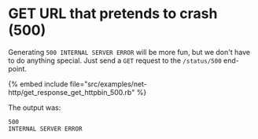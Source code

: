 # GET URL that pretends to crash (500)


Generating `500 INTERNAL SERVER ERROR` will be more fun, but we don't have to do anything special. Just send a `GET` request to the `/status/500` end-point.

{% embed include file="src/examples/net-http/get_response_get_httpbin_500.rb" %}

The output was:

```
500
INTERNAL SERVER ERROR
```


